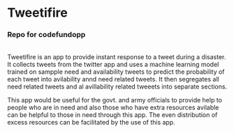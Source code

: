 # Tweetifire
 ### Repo for codefundopp
 <br/>
 Tweetifire is an app to provide instant response to a tweet during a disaster. It collects tweets from the twitter app and uses a machine learning model trained on sampple need and availability tweets to predict the probability of each tweet into avilability annd need related tweets. It then segregates all need related tweets and al avillability related tweeets into separate sections.
 
  This app would be useful for the govt. and army officials to provide help to people who are in need and also those who have extra resources avilable can be helpful to those in need through this app. The even distribution of excess resources can be facilitated by the use of this app.
